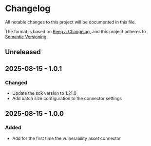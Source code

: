 # Changelog

All notable changes to this project will be documented in this file.

The format is based on [Keep a Changelog](https://keepachangelog.com/en/1.0.0/),
and this project adheres to [Semantic Versioning](https://semver.org/spec/v2.0.0.html).

## Unreleased

## 2025-08-15 - 1.0.1

### Changed

- Update the sdk version to 1.21.0
- Add batch size configuration to the connector settings

## 2025-08-15 - 1.0.0

### Added

- Add for the first time the vulnerability asset connector
